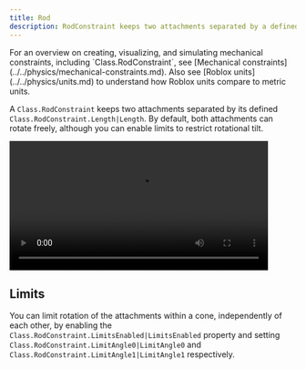 ```yaml
---
title: Rod
description: RodConstraint keeps two attachments separated by a defined length, with optional limits on rotational tilt.
---
```


<Alert severity="info">
For an overview on creating, visualizing, and simulating mechanical constraints, including `Class.RodConstraint`, see [Mechanical constraints](../../physics/mechanical-constraints.md). Also see [Roblox&nbsp;units](../../physics/units.md) to understand how Roblox units compare to metric units.
</Alert>

A `Class.RodConstraint` keeps two attachments separated by its defined `Class.RodConstraint.Length|Length`. By default, both attachments can rotate freely, although you can enable limits to restrict rotational tilt.

<video controls src="../../assets/physics/constraints/Rod-Demo.mp4" width="90%" alt="Demo video of RodConstraint"></video>

## Limits

You can limit rotation of the attachments within a cone, independently of each other, by enabling the `Class.RodConstraint.LimitsEnabled|LimitsEnabled` property and setting `Class.RodConstraint.LimitAngle0|LimitAngle0` and `Class.RodConstraint.LimitAngle1|LimitAngle1` respectively.
